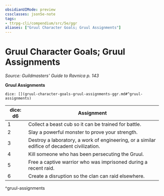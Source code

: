 ```yaml
---
obsidianUIMode: preview
cssclasses: json5e-note
tags:
- ttrpg-cli/compendium/src/5e/ggr
aliases: ["Gruul Character Goals; Gruul Assignments"]
---
```

# Gruul Character Goals; Gruul Assignments
*Source: Guildmasters' Guide to Ravnica p. 143* 

**Gruul Assignments**

`dice: [](gruul-character-goals-gruul-assignments-ggr.md#^gruul-assignments)`

| dice: d6 | Assignment |
|----------|------------|
| 1 | Collect a beast cub so it can be trained for battle. |
| 2 | Slay a powerful monster to prove your strength. |
| 3 | Destroy a laboratory, a work of engineering, or a similar edifice of decadent civilization. |
| 4 | Kill someone who has been persecuting the Gruul. |
| 5 | Free a captive warrior who was imprisoned during a recent raid. |
| 6 | Create a disruption so the clan can raid elsewhere. |
^gruul-assignments